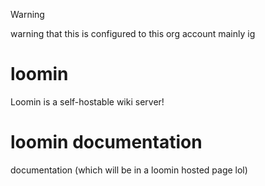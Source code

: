 > [!WARNING]
> warning that this is configured to this org account mainly ig

# loomin
Loomin is a self-hostable wiki server!

# loomin documentation
documentation (which will be in a loomin hosted page lol)
